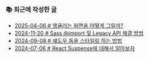 ### 📚 최근에 작성한 글

<!-- BLEX:START -->
- [2025-04-06 # 앵귤러는 화면을 어떻게 그릴까?](https://blex.me/@baealex/how-angular-renders-the-screen)
- [2024-11-20 # Sass @import 및 Legacy API 해결 방법](https://blex.me/@baealex/sass-import-legacy-api-deprecation)
- [2024-09-08 # 쉐도우 돔을 스타일링 하는 방법](https://blex.me/@baealex/shadow-dom-styling)
- [2024-07-06 # React Suspense에 대해서 알아보자](https://blex.me/@baealex/what-is-react-suspense)<!-- BLEX:END -->

<!-- YOUTUBE:START --><!-- YOUTUBE:END -->

